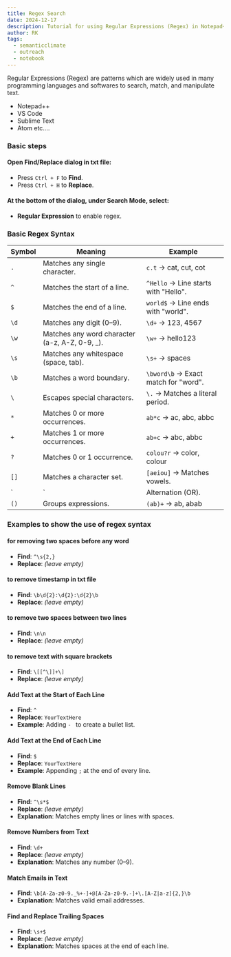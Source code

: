 ```yaml
---
title: Regex Search
date: 2024-12-17
description: Tutorial for using Regular Expressions (Regex) in Notepad++ 
author: RK
tags:
  - semanticclimate
  - outreach
  - notebook
---
```


Regular Expressions (Regex) are patterns which are widely used in many programming languages and softwares to search, match, and manipulate text. 

- Notepad++
- VS Code
- Sublime Text
- Atom etc....

### Basic steps 

#### Open Find/Replace dialog in txt file:

- Press `Ctrl + F` to **Find**.
- Press `Ctrl + H` to **Replace**.

####  At the bottom of the dialog, under **Search Mode**, select:

- **Regular Expression** to enable regex.


### Basic Regex Syntax

| Symbol       | Meaning                               | Example               |
|--------------|---------------------------------------|-----------------------|
| `.`          | Matches any single character.         | `c.t` → cat, cut, cot |
| `^`          | Matches the start of a line.          | `^Hello` → Line starts with "Hello". |
| `$`          | Matches the end of a line.            | `world$` → Line ends with "world". |
| `\d`         | Matches any digit (0–9).              | `\d+` → 123, 4567     |
| `\w`         | Matches any word character (a-z, A-Z, 0-9, _). | `\w+` → hello123     |
| `\s`         | Matches any whitespace (space, tab).  | `\s+` → spaces        |
| `\b`         | Matches a word boundary.              | `\bword\b` → Exact match for "word". |
| `\`          | Escapes special characters.           | `\.` → Matches a literal period. |
| `*`          | Matches 0 or more occurrences.        | `ab*c` → ac, abc, abbc |
| `+`          | Matches 1 or more occurrences.        | `ab+c` → abc, abbc    |
| `?`          | Matches 0 or 1 occurrence.            | `colou?r` → color, colour |
| `[]`         | Matches a character set.              | `[aeiou]` → Matches vowels. |
| `|`          | Alternation (OR).                     | `cat|dog` → cat or dog. |
| `()`         | Groups expressions.                   | `(ab)+` → ab, abab    |


### Examples to show the use of regex syntax

#### for removing two spaces before any word

- **Find**: `^\s{2,}`  
- **Replace**: *(leave empty)*   

#### to remove timestamp in txt file

- **Find**: `\b\d{2}:\d{2}:\d{2}\b`  
- **Replace**: *(leave empty)* 

#### to remove two spaces between two lines

- **Find**: `\n\n`  
- **Replace**: *(leave empty)* 

#### to remove text with square brackets

- **Find**: `\[[^\]]+\]`  
- **Replace**: *(leave empty)* 

#### Add Text at the Start of Each Line
- **Find**: `^`  
- **Replace**: `YourTextHere`  
- **Example**: Adding `- ` to create a bullet list.

#### Add Text at the End of Each Line
- **Find**: `$`  
- **Replace**: `YourTextHere`  
- **Example**: Appending `;` at the end of every line.

#### Remove Blank Lines
- **Find**: `^\s*$`  
- **Replace**: *(leave empty)*  
- **Explanation**: Matches empty lines or lines with spaces.

#### Remove Numbers from Text
- **Find**: `\d+`  
- **Replace**: *(leave empty)*  
- **Explanation**: Matches any number (0–9).

#### Match Emails in Text
- **Find**: `\b[A-Za-z0-9._%+-]+@[A-Za-z0-9.-]+\.[A-Z|a-z]{2,}\b`  
- **Explanation**: Matches valid email addresses.

#### Find and Replace Trailing Spaces
- **Find**: `\s+$`  
- **Replace**: *(leave empty)*  
- **Explanation**: Matches spaces at the end of each line.




